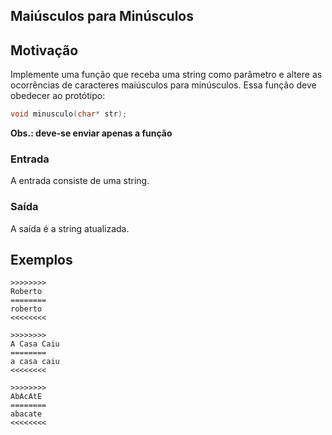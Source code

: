 ## Maiúsculos para Minúsculos

## Motivação

Implemente uma função que receba uma string como parâmetro e altere as ocorrências de caracteres maiúsculos para minúsculos. Essa função deve obedecer ao protótipo:

```c
void minusculo(char* str);
```

**Obs.: deve-se enviar apenas a função**


### Entrada
A entrada consiste de uma string.

### Saída
A saída é a string atualizada.

## Exemplos

```
>>>>>>>>
Roberto
========
roberto
<<<<<<<<

>>>>>>>>
A Casa Caiu
========
a casa caiu
<<<<<<<<

>>>>>>>>
AbAcAtE
========
abacate
<<<<<<<<
```




